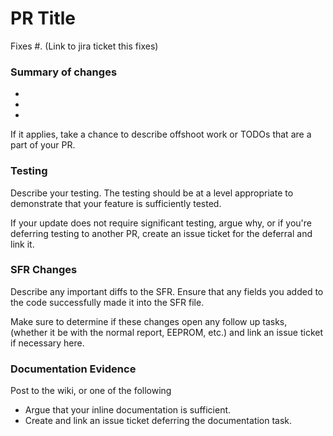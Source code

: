 # PR Title

Fixes #. (Link to jira ticket this fixes)

### Summary of changes
- 
- 
-

If it applies, take a chance to describe offshoot work or TODOs that are a part of your PR.

### Testing
Describe your testing. The testing should be at a level appropriate to demonstrate that your feature is sufficiently tested.

If your update does not require significant testing, argue why, or if you're deferring testing to another PR, create an issue ticket for the deferral and link it.

### SFR Changes
Describe any important diffs to the SFR. Ensure that any fields you added to the code successfully made it into the SFR file.

Make sure to determine if these changes open any follow up tasks, (whether it be with the normal report, EEPROM, etc.) and link an issue ticket if necessary here.

### Documentation Evidence
Post to the wiki, or one of the following
- Argue that your inline documentation is sufficient.
- Create and link an issue ticket deferring the documentation task.